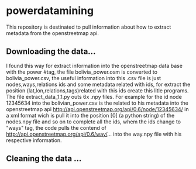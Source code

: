 # powerdatamining
This repository is destinated to pull information about how to extract metadata from the openstreetmap api.
## Downloading the data...
I found this way for extract information into the openstreetmap data base with the power #tag, the file bolivia_power.osm is converted to bolivia_power.csv, the useful information into this .csv file is just nodes,ways,relations ids and some metadata related with ids, for extract the position (lat,lon,relations,tags)related with this ids create this litle programs.
The file extract_data_1.1.py outs 6x .npy  files. For example for the id node 12345634 into the bolivian_power.csv is the related to his metadata into the openstreetmap api http://api.openstreetmap.org/api/0.6/node/12345634/ in a xml format wich is pull it into the position [0] (a python string) of the  nodes.npy file and so on  to complete all the ids, whem the ids change to "ways" tag, the code pulls the contend of http://api.openstreetmap.org/api/0.6/way/... into the way.npy file with his respective information.

## Cleaning the data ...
